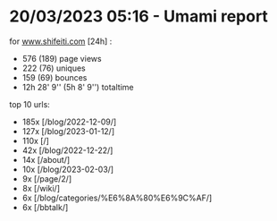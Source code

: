 # 20/03/2023 05:16 - Umami report
for www.shifeiti.com [24h] :

 - 576 (189) page views
 - 222 (76) uniques
 - 159 (69) bounces
 - 12h 28' 9'' (5h 8' 9'') totaltime


top 10 urls:
 - 185x [/blog/2022-12-09/]
 - 127x [/blog/2023-01-12/]
 - 110x [/]
 - 42x [/blog/2022-12-22/]
 - 14x [/about/]
 - 10x [/blog/2023-02-03/]
 - 9x [/page/2/]
 - 8x [/wiki/]
 - 6x [/blog/categories/%E6%8A%80%E6%9C%AF/]
 - 6x [/bbtalk/]


